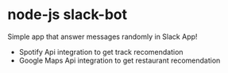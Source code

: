 # node-js slack-bot

Simple app that answer messages randomly in Slack App!

- Spotify Api integration to get track recomendation
- Google Maps Api integration to get restaurant recomendation
